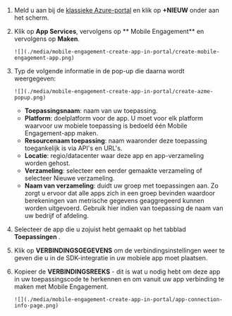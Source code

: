 1. Meld u aan bij de [klassieke Azure-portal](https://manage.windowsazure.com) en klik op **+NIEUW** onder aan het scherm.
2. Klik op **App Services**, vervolgens op ** Mobile Engagement** en vervolgens op **Maken**.
   
       ![](./media/mobile-engagement-create-app-in-portal/create-mobile-engagement-app.png)
3. Typ de volgende informatie in de pop-up die daarna wordt weergegeven:
   
       ![](./media/mobile-engagement-create-app-in-portal/create-azme-popup.png)
   
   * **Toepassingsnaam**: naam van uw toepassing. 
   * **Platform**: doelplatform voor de app. U moet voor elk platform waarvoor uw mobiele toepassing is bedoeld één Mobile Engagement-app maken. 
   * **Resourcenaam toepassing**: naam waaronder deze toepassing toegankelijk is via API's en URL's. 
   * **Locatie**: regio/datacenter waar deze app en app-verzameling worden gehost.
   * **Verzameling**: selecteer een eerder gemaakte verzameling of selecteer Nieuwe verzameling.
   * **Naam van verzameling**: duidt uw groep met toepassingen aan. Zo zorgt u ervoor dat alle apps zich in een groep bevinden waardoor berekeningen van metrische gegevens geaggregeerd kunnen worden uitgevoerd. Gebruik hier indien van toepassing de naam van uw bedrijf of afdeling.
4. Selecteer de app die u zojuist hebt gemaakt op het tabblad **Toepassingen** .
5. Klik op **VERBINDINGSGEGEVENS** om de verbindingsinstellingen weer te geven die u in de SDK-integratie in uw mobiele app moet plaatsen.
6. Kopieer de **VERBINDINGSREEKS** - dit is wat u nodig hebt om deze app in uw toepassingscode te herkennen en om vanuit uw app verbinding te maken met Mobile Engagement.
   
       ![](./media/mobile-engagement-create-app-in-portal/app-connection-info-page.png)



<!--HONumber=Jan17_HO3-->


